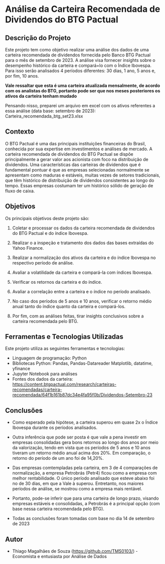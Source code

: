 # Análise da Carteira Recomendada de Dividendos do BTG Pactual

## Descrição do Projeto

Este projeto tem como objetivo realizar uma análise dos dados de uma carteira recomendada de dividendos fornecida pelo Banco BTG Pactual para o mês de setembro de 2023. A análise visa fornecer insights sobre o desempenho histórico da carteira e compará=lo com o Índice Ibovespa. Para isso serão analisados 4 períodos diferentes: 30 dias, 1 ano, 5 anos e, por fim, 10 anos. 

**Vale ressaltar que esta é uma carteira atualizada mensalmente, de acordo com os analistas do BTG, portanto pode ser que nos meses posteriores os ativos da carteira tenham mudado**

Pensando nisso, preparei um arquivo em excel com os ativos referentes a essa análise (data base: setembro de 2023): Carteira_recomendada_btg_set23.xlsx

## Contexto

O BTG Pactual é uma das principais instituições financeiras do Brasil, conhecida por sua expertise em investimentos e análises de mercado. A carteira recomendada de dividendos do BTG Pactual se dispõe principalmente a gerar valor aos acionista com foco na distribuição de dividendos. Uma características das carteiras de dividendos que é fundamental pontuar é que as empresas selecionadas normalmente se apresentam como maduras e estáveis, muitas vezes de setores tradicionais, que têm histórico de distribuição de dividendos consistentes ao longo do tempo. Essas empresas costumam ter um histórico sólido de geração de fluxo de caixa.

## Objetivos

Os principais objetivos deste projeto são:

1. Coletar e processar os dados da carteira recomendada de dividendos do BTG Pactual e do índice Ibovespa.

2. Realizar o a inspeção e tratamento dos dados das bases extraídas do Yahoo Finance.

3. Realizar a normalização dos ativos da carteira e do índice Ibovespa no respectivo período de análise.

4. Avaliar a volatilidade da carteira e compará-la com índices Ibovespa.

5. Verificar os retornos da carteira e do índice.
   
6. Avaliar a correlação entre a carteira e o índice no período analisado.

8. No caso dos períodos de 5 anos e 10 anos, verificar o retorno médio anual tanto do índice quanto da carteira e compará-los.
   
10. Por fim, com as análises feitas, tirar insights conclusivos sobre a carteira recomendada pelo BTG.

## Ferramentas e Tecnologias Utilizadas

Este projeto utiliza as seguintes ferramentas e tecnologias:

- Linguagem de programação: Python
- Bibliotecas Python: Pandas, Pandas-Datareader Matplotlib, datatime, yfinance
- Jupyter Notebook para análises 
- Fontes dos dados da carteira: https://content.btgpactual.com/research/carteiras-recomendadas/carteira-recomendada/64f1b161b87dc34e4fa95f0b/Dividendos-Setembro-23

## Conclusões

- Como esperado pela hipótese, a carteira superou em quase 2x o Índice Ibovespa durante os períodos analisados.


- Outra inferência que pode ser posta é que vale a pena investir em empresas consolidadas gera bons retornos ao longo dos anos por meio da valorização, tendo em vista que os períodos de 5 anos e 10 anos tiveram um retorno médio anual acima dos 20%. Em comparação, o retorno do período de um ano foi de 14,20%.


- Das empresas comtempladas pela carteira, em 3 de 4 comparações de normalização, a empresa Petrobrás (Petr4) ficou como a empresa com melhor rentabilidade. O único período analisado que esteve abaixo foi no de 30 dias, em que a Vale à superou. Entretanto, nos maiores períodos de análise, se mostrou como a empresa mais rentável.


- Portanto, pode-se inferir que para uma carteira de longo prazo, visando empresas estáveis e consolidadas, a Petrobrás é a principal opção (com base nessa carteira recomendada pelo BTG).


*  Todas as conclusões foram tomadas com base no dia 14 de setembro de 2023

## Autor

- Thiago Magalhães de Souza (https://github.com/TMS0103/) - Economista e entusiasta por Análise de Dados

